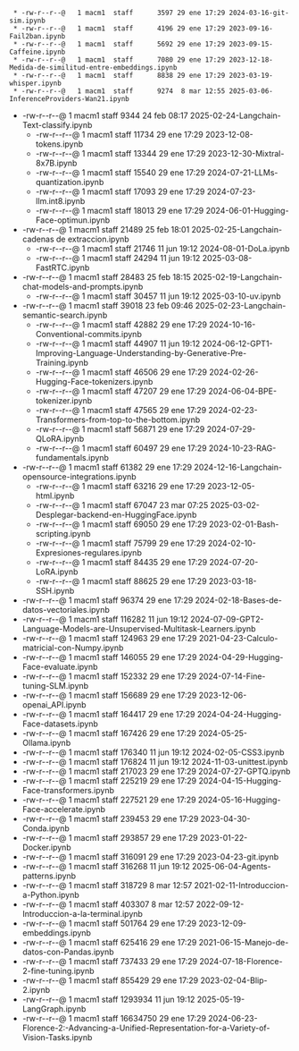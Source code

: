      * -rw-r--r--@   1 macm1  staff      3597 29 ene 17:29 2024-03-16-git-sim.ipynb
     * -rw-r--r--@   1 macm1  staff      4196 29 ene 17:29 2023-09-16-Fail2ban.ipynb
     * -rw-r--r--@   1 macm1  staff      5692 29 ene 17:29 2023-09-15-Caffeine.ipynb
     * -rw-r--r--@   1 macm1  staff      7080 29 ene 17:29 2023-12-18-Medida-de-similitud-entre-embeddings.ipynb
     * -rw-r--r--@   1 macm1  staff      8838 29 ene 17:29 2023-03-19-whisper.ipynb
     * -rw-r--r--@   1 macm1  staff      9274  8 mar 12:55 2025-03-06-InferenceProviders-Wan21.ipynb
 * -rw-r--r--@   1 macm1  staff      9344 24 feb 08:17 2025-02-24-Langchain-Text-classify.ipynb
     * -rw-r--r--@   1 macm1  staff     11734 29 ene 17:29 2023-12-08-tokens.ipynb
     * -rw-r--r--@   1 macm1  staff     13344 29 ene 17:29 2023-12-30-Mixtral-8x7B.ipynb
     * -rw-r--r--@   1 macm1  staff     15540 29 ene 17:29 2024-07-21-LLMs-quantization.ipynb
     * -rw-r--r--@   1 macm1  staff     17093 29 ene 17:29 2024-07-23-llm.int8.ipynb
     * -rw-r--r--@   1 macm1  staff     18013 29 ene 17:29 2024-06-01-Hugging-Face-optimun.ipynb
 * -rw-r--r--@   1 macm1  staff     21489 25 feb 18:01 2025-02-25-Langchain-cadenas de extraccion.ipynb
     * -rw-r--r--@   1 macm1  staff     21746 11 jun 19:12 2024-08-01-DoLa.ipynb
     * -rw-r--r--@   1 macm1  staff     24294 11 jun 19:12 2025-03-08-FastRTC.ipynb
 * -rw-r--r--@   1 macm1  staff     28483 25 feb 18:15 2025-02-19-Langchain-chat-models-and-prompts.ipynb
     * -rw-r--r--@   1 macm1  staff     30457 11 jun 19:12 2025-03-10-uv.ipynb
 * -rw-r--r--@   1 macm1  staff     39018 23 feb 09:46 2025-02-23-Langchain-semantic-search.ipynb
     * -rw-r--r--@   1 macm1  staff     42882 29 ene 17:29 2024-10-16-Conventional-commits.ipynb
     * -rw-r--r--@   1 macm1  staff     44907 11 jun 19:12 2024-06-12-GPT1-Improving-Language-Understanding-by-Generative-Pre-Training.ipynb
     * -rw-r--r--@   1 macm1  staff     46506 29 ene 17:29 2024-02-26-Hugging-Face-tokenizers.ipynb
     * -rw-r--r--@   1 macm1  staff     47207 29 ene 17:29 2024-06-04-BPE-tokenizer.ipynb
     * -rw-r--r--@   1 macm1  staff     47565 29 ene 17:29 2024-02-23-Transformers-from-top-to-the-bottom.ipynb
     * -rw-r--r--@   1 macm1  staff     56871 29 ene 17:29 2024-07-29-QLoRA.ipynb
     * -rw-r--r--@   1 macm1  staff     60497 29 ene 17:29 2024-10-23-RAG-fundamentals.ipynb
 * -rw-r--r--@   1 macm1  staff     61382 29 ene 17:29 2024-12-16-Langchain-opensource-integrations.ipynb
     * -rw-r--r--@   1 macm1  staff     63216 29 ene 17:29 2023-12-05-html.ipynb
     * -rw-r--r--@   1 macm1  staff     67047 23 mar 07:25 2025-03-02-Desplegar-backend-en-HuggingFace.ipynb
     * -rw-r--r--@   1 macm1  staff     69050 29 ene 17:29 2023-02-01-Bash-scripting.ipynb
     * -rw-r--r--@   1 macm1  staff     75799 29 ene 17:29 2024-02-10-Expresiones-regulares.ipynb
     * -rw-r--r--@   1 macm1  staff     84435 29 ene 17:29 2024-07-20-LoRA.ipynb
     * -rw-r--r--@   1 macm1  staff     88625 29 ene 17:29 2023-03-18-SSH.ipynb
 * -rw-r--r--@   1 macm1  staff     96374 29 ene 17:29 2024-02-18-Bases-de-datos-vectoriales.ipynb
 * -rw-r--r--@   1 macm1  staff    116282 11 jun 19:12 2024-07-09-GPT2-Language-Models-are-Unsupervised-Multitask-Learners.ipynb
 * -rw-r--r--@   1 macm1  staff    124963 29 ene 17:29 2021-04-23-Calculo-matricial-con-Numpy.ipynb
 * -rw-r--r--@   1 macm1  staff    146055 29 ene 17:29 2024-04-29-Hugging-Face-evaluate.ipynb
 * -rw-r--r--@   1 macm1  staff    152332 29 ene 17:29 2024-07-14-Fine-tuning-SLM.ipynb
 * -rw-r--r--@   1 macm1  staff    156689 29 ene 17:29 2023-12-06-openai_API.ipynb
 * -rw-r--r--@   1 macm1  staff    164417 29 ene 17:29 2024-04-24-Hugging-Face-datasets.ipynb
 * -rw-r--r--@   1 macm1  staff    167426 29 ene 17:29 2024-05-25-Ollama.ipynb
 * -rw-r--r--@   1 macm1  staff    176340 11 jun 19:12 2024-02-05-CSS3.ipynb
 * -rw-r--r--@   1 macm1  staff    176824 11 jun 19:12 2024-11-03-unittest.ipynb
 * -rw-r--r--@   1 macm1  staff    217023 29 ene 17:29 2024-07-27-GPTQ.ipynb
 * -rw-r--r--@   1 macm1  staff    225219 29 ene 17:29 2024-04-15-Hugging-Face-transformers.ipynb
 * -rw-r--r--@   1 macm1  staff    227521 29 ene 17:29 2024-05-16-Hugging-Face-accelerate.ipynb
 * -rw-r--r--@   1 macm1  staff    239453 29 ene 17:29 2023-04-30-Conda.ipynb
 * -rw-r--r--@   1 macm1  staff    293857 29 ene 17:29 2023-01-22-Docker.ipynb
 * -rw-r--r--@   1 macm1  staff    316091 29 ene 17:29 2023-04-23-git.ipynb
 * -rw-r--r--@   1 macm1  staff    316268 11 jun 19:12 2025-06-04-Agents-patterns.ipynb
 * -rw-r--r--@   1 macm1  staff    318729  8 mar 12:57 2021-02-11-Introduccion-a-Python.ipynb
 * -rw-r--r--@   1 macm1  staff    403307  8 mar 12:57 2022-09-12-Introduccion-a-la-terminal.ipynb
 * -rw-r--r--@   1 macm1  staff    501764 29 ene 17:29 2023-12-09-embeddings.ipynb
 * -rw-r--r--@   1 macm1  staff    625416 29 ene 17:29 2021-06-15-Manejo-de-datos-con-Pandas.ipynb
 * -rw-r--r--@   1 macm1  staff    737433 29 ene 17:29 2024-07-18-Florence-2-fine-tuning.ipynb
 * -rw-r--r--@   1 macm1  staff    855429 29 ene 17:29 2023-02-04-Blip-2.ipynb
 * -rw-r--r--@   1 macm1  staff   1293934 11 jun 19:12 2025-05-19-LangGraph.ipynb
 * -rw-r--r--@   1 macm1  staff  16634750 29 ene 17:29 2024-06-23-Florence-2:-Advancing-a-Unified-Representation-for-a-Variety-of-Vision-Tasks.ipynb
